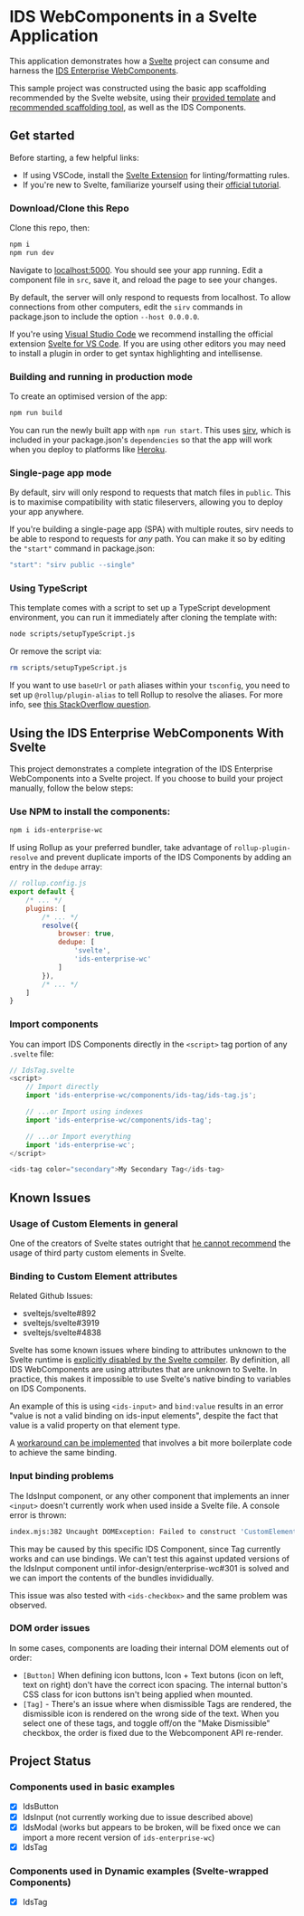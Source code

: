 # IDS WebComponents in a Svelte Application

This application demonstrates how a [Svelte](https://svelte.dev) project can consume and harness the [IDS Enterprise WebComponents](https://github.com/infor-design/ids-enterprise-wc).

This sample project was constructed using the basic app scaffolding recommended by the Svelte website, using their [provided template](https://github.com/sveltejs/template) and [recommended scaffolding tool](https://github.com/Rich-Harris/degit), as well as the IDS Components.

## Get started

Before starting, a few helpful links:

- If using VSCode, install the [Svelte Extension](https://marketplace.visualstudio.com/items?itemName=svelte.svelte-vscode) for linting/formatting rules.
- If you're new to Svelte, familiarize yourself using their [official tutorial](https://svelte.dev/tutorial/).

### Download/Clone this Repo

Clone this repo, then:

```bash
npm i
npm run dev
```

Navigate to [localhost:5000](http://localhost:5000). You should see your app running. Edit a component file in `src`, save it, and reload the page to see your changes.

By default, the server will only respond to requests from localhost. To allow connections from other computers, edit the `sirv` commands in package.json to include the option `--host 0.0.0.0`.

If you're using [Visual Studio Code](https://code.visualstudio.com/) we recommend installing the official extension [Svelte for VS Code](https://marketplace.visualstudio.com/items?itemName=svelte.svelte-vscode). If you are using other editors you may need to install a plugin in order to get syntax highlighting and intellisense.

### Building and running in production mode

To create an optimised version of the app:

```bash
npm run build
```

You can run the newly built app with `npm run start`. This uses [sirv](https://github.com/lukeed/sirv), which is included in your package.json's `dependencies` so that the app will work when you deploy to platforms like [Heroku](https://heroku.com).


### Single-page app mode

By default, sirv will only respond to requests that match files in `public`. This is to maximise compatibility with static fileservers, allowing you to deploy your app anywhere.

If you're building a single-page app (SPA) with multiple routes, sirv needs to be able to respond to requests for *any* path. You can make it so by editing the `"start"` command in package.json:

```js
"start": "sirv public --single"
```

### Using TypeScript

This template comes with a script to set up a TypeScript development environment, you can run it immediately after cloning the template with:

```bash
node scripts/setupTypeScript.js
```

Or remove the script via:

```bash
rm scripts/setupTypeScript.js
```

If you want to use `baseUrl` or `path` aliases within your `tsconfig`, you need to set up `@rollup/plugin-alias` to tell Rollup to resolve the aliases. For more info, see [this StackOverflow question](https://stackoverflow.com/questions/63427935/setup-tsconfig-path-in-svelte).

## Using the IDS Enterprise WebComponents With Svelte

This project demonstrates a complete integration of the IDS Enterprise WebComponents into a Svelte project.  If you choose to build your project manually, follow the below steps:

### Use NPM to install the components:

```bash
npm i ids-enterprise-wc
```

If using Rollup as your preferred bundler, take advantage of `rollup-plugin-resolve` and prevent duplicate imports of the IDS Components by adding an entry in the `dedupe` array:

```js
// rollup.config.js
export default {
	/* ... */
	plugins: [
		/* ... */
		resolve({
			browser: true,
			dedupe: [
				'svelte',
				'ids-enterprise-wc'
			]
		}),
        /* ... */
    ]
}
```

### Import components

You can import IDS Components directly in the `<script>` tag portion of any `.svelte` file:

```js
// IdsTag.svelte
<script>
	// Import directly
    import 'ids-enterprise-wc/components/ids-tag/ids-tag.js';

	// ...or Import using indexes
    import 'ids-enterprise-wc/components/ids-tag';

	// ...or Import everything
	import 'ids-enterprise-wc';
</script>

<ids-tag color="secondary">My Secondary Tag</ids-tag>
```

## Known Issues

### Usage of Custom Elements in general

One of the creators of Svelte states outright that [he cannot recommend](https://github.com/sveltejs/svelte/issues/3919#issuecomment-554066572) the usage of third party custom elements in Svelte.

### Binding to Custom Element attributes

Related Github Issues:
- sveltejs/svelte#892
- sveltejs/svelte#3919
- sveltejs/svelte#4838

Svelte has some known issues where binding to attributes unknown to the Svelte runtime is [explicitly disabled by the Svelte compiler](https://github.com/sveltejs/svelte/issues/892#issuecomment-499269974).  By definition, all IDS WebComponents are using attributes that are unknown to Svelte.  In practice, this makes it impossible to use Svelte's native binding to variables on IDS Components.

An example of this is using `<ids-input>` and `bind:value` results in an error "value is not a valid binding on ids-input elements", despite the fact that value is a valid property on that element type.

A [workaround can be implemented](https://svelte.dev/repl/c35d83479641423d866da7f6a1bce510?version=3.29.7) that involves a bit more boilerplate code to achieve the same binding.

### Input binding problems

The IdsInput component, or any other component that implements an inner `<input>` doesn't currently work when used inside a Svelte file.  A console error is thrown: 

```sh
index.mjs:382 Uncaught DOMException: Failed to construct 'CustomElement': The result must not have attributes
```

This may be caused by this specific IDS Component, since Tag currently works and can use bindings.  We can't test this against updated versions of the IdsInput component until infor-design/enterprise-wc#301 is solved and we can import the contents of the bundles invididually.

This issue was also tested with `<ids-checkbox>` and the same problem was observed.

### DOM order issues

In some cases, components are loading their internal DOM elements out of order:

- `[Button]` When defining icon buttons, Icon + Text butons (icon on left, text on right) don't have the correct icon spacing. The internal button's CSS class for icon buttons isn't being applied when mounted.
- `[Tag]` - There's an issue where when dismissible Tags are rendered, the dismissible icon is rendered on the wrong side of the text.  When you select one of these tags, and toggle off/on the "Make Dismissible" checkbox, the order is fixed due to the Webcomponent API re-render.

## Project Status

### Components used in basic examples

- [x] IdsButton
- [x] IdsInput (not currently working due to issue described above)
- [x] IdsModal (works but appears to be broken, will be fixed once we can import a more recent version of `ids-enterprise-wc`)
- [x] IdsTag

### Components used in Dynamic examples (Svelte-wrapped Components)

- [x] IdsTag